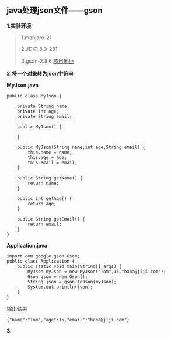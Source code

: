 ## java处理json文件——gson

**1.实验环境**

>1.manjaro-21
>
>2.JDK1.8.0-281
>
>3.gson-2.8.6 [项目地址](https://github.com/google/gson)
>

**2.将一个对象转为json字符串**

**MyJson.java**
```
public class MyJson {

    private String name;
    private int age;
    private String email;

    public MyJson() {

    }

    public MyJson(String name,int age,String email) {
        this.name = name;
        this.age = age;
        this.email = email;
    }

    public String getName() {
        return name;
    }

    public int getAge() {
        return age;
    }

    public String getEmail() {
        return email;
    }
}

```

**Application.java**

```
import com.google.gson.Gson;
public class Application {
    public static void main(String[] args) {
        MyJson myJson = new MyJson("Tom",15,"haha@jiji.com");
        Gson gson = new Gson();
        String json = gson.toJson(myJson);
        System.out.println(json);
    }
}
```

输出结果

```
{"name":"Tom","age":15,"email":"haha@jiji.com"}
```

**3.**
